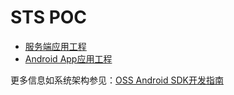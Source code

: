 STS POC
==================================

- [服务端应用工程](token-distribute-server)
- [Android App应用工程](andriod-app/)

更多信息如系统架构参见：[OSS Android SDK开发指南](http://docs.aliyun.com/#/pub/oss/sdk/android-sdk&preface)
